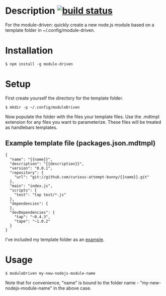 # Description [![build status](https://secure.travis-ci.org/curious-attempt-bunny/module-driven.png)](http://next.travis-ci.org/curious-attempt-bunny/module-driven)

For the module-driven: quickly create a new node.js module based on a template folder in ~/.config/module-driven.

# Installation

    $ npm install -g module-driven

# Setup

First create yourself the directory for the template folder.

    $ mkdir -p ~/.config/moduleDriven 

Now populate the folder with the files your template files. Use the .mdtmpl extension for any files you want to parameterize. These files will be treated as handlebars templates.

## Example template file (packages.json.mdtmpl)

    {
      "name": "{{name}}",
      "description": "{{description}}",
      "version": "0.0.1",
      "repository": {
        "url": "git://github.com/curious-attempt-bunny/{{name}}.git"
      },
      "main": "index.js",
      "scripts": {
        "test": "tap test/*.js"
      },
      "dependencies": {
      },
      "devDependencies": {
        "tap": "~0.4.3",
        "tape": "~1.0.2"
      }
    }

I've included my template folder as an [example](https://github.com/curious-attempt-bunny/module-driven/tree/master/example).

# Usage

    $ moduleDriven my-new-nodejs-module-name

Note that for convenience, "name" is bound to the folder name - "my-new-nodejs-module-name" in the above case.

